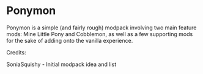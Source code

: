 # Ponymon

Ponymon is a simple (and fairly rough) modpack involving two main feature mods: Mine Little Pony and Cobblemon, as well as a few supporting mods for the sake of adding onto the vanilla experience.

Credits:

SoniaSquishy - Initial modpack idea and list

